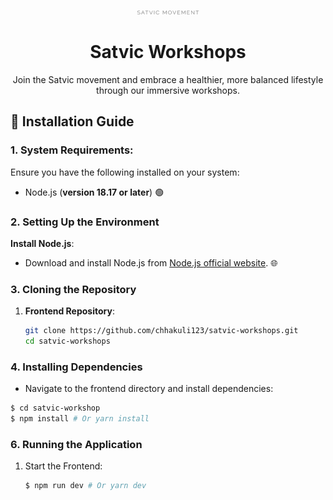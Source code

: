 <div align="center">
 <img src="./public/assets/svg/Satvic_Movement_logo_grey.svg" alt="logo" width="100"/>
 <h1>Satvic Workshops</h1>
 <p>Join the Satvic movement and embrace a healthier, more balanced lifestyle through our immersive workshops.</p>
</div>

## 🚀 Installation Guide

### 1. System Requirements:

Ensure you have the following installed on your system:

- Node.js (**version 18.17 or later**) 🟢

### 2. Setting Up the Environment

**Install Node.js**:
- Download and install Node.js from [Node.js official website](https://nodejs.org/). 🌐

### 3. Cloning the Repository

1. **Frontend Repository**:
   ```bash
   git clone https://github.com/chhakuli123/satvic-workshops.git
   cd satvic-workshops
   ```

### 4. Installing Dependencies

- Navigate to the frontend directory and install dependencies:
  
```bash
$ cd satvic-workshop
$ npm install # Or yarn install
``` 

### 6. Running the Application

1. Start the Frontend:
   ```bash
   $ npm run dev # Or yarn dev
   ```

